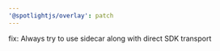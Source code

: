 ```yaml
---
'@spotlightjs/overlay': patch
---
```


fix: Always try to use sidecar along with direct SDK transport
